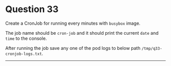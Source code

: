 # Question 33

Create a CronJob for running every minutes with `busybox` image. 

The job name should be `cron-job` and it should print the current `date` and `time` to the console.

After running the job save any one of the pod logs to below path `/tmp/q33-cronjob-logs.txt`.

---

